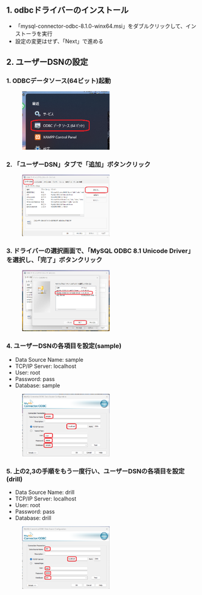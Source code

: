 ## 1. odbcドライバーのインストール
- 「mysql-connector-odbc-8.1.0-winx64.msi」をダブルクリックして、インストーラを実行
- 設定の変更はせず、「Next」で進める

## 2. ユーザーDSNの設定
### 1. ODBCデータソース(64ビット)起動

<div style="margin: 1em 0 1em 3em">
  <img src="./img/01.png" width="50%">
</div>

### 2. 「ユーザーDSN」タブで「追加」ボタンクリック

<div style="margin: 1em 0 1em 3em">
  <img src="./img/02.png" width="50%">
</div>

### 3. ドライバーの選択画面で、「MySQL ODBC 8.1 Unicode Driver」を選択し、「完了」ボタンクリック

<div style="margin: 1em 0 1em 3em">
  <img src="./img/03.png" width="50%">
</div>

<div style="page-break-before:always"></div>

### 4. ユーザーDSNの各項目を設定(sample)
- Data Source Name: sample
- TCP/IP Server: localhost
- User: root
- Password: pass
- Database: sample

<div style="margin: 1em 0 1em 3em">
  <img src="./img/04.png" width="50%">
</div>

### 5. 上の2,3の手順をもう一度行い、ユーザーDSNの各項目を設定(drill)
- Data Source Name: drill
- TCP/IP Server: localhost
- User: root
- Password: pass
- Database: drill

<div style="margin: 1em 0 1em 3em">
  <img src="./img/05.png" width="50%">
</div>